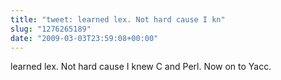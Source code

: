 ```yaml
---
title: "tweet: learned lex. Not hard cause I kn"
slug: "1276265189"
date: "2009-03-03T23:59:08+00:00"
---
```

learned lex. Not hard cause I knew C and Perl.  Now on to Yacc.